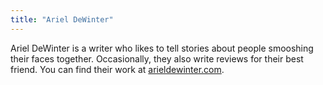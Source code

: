 ```yaml
---
title: "Ariel DeWinter"
---
```


Ariel DeWinter is a writer who likes to tell stories about people smooshing their faces together. Occasionally, they also write reviews for their best friend. You can find their work at [arieldewinter.com](https://arieldewinter.com).
